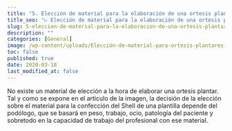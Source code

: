 ```yaml
---
title: "5. Elección de material para la elaboración de una ortesis plantar"
title_seo: "▷ Elección de material para la elaboración de una ortesis plantar"
slug: 5-eleccion-de-material-para-la-elaboracion-de-una-ortesis-plantar
description: ""
categories: [General]
image: /wp-content/uploads/Elección-de-material-para-ortesis-plantares.001.jpeg
toc: false
published: true
date: 2020-03-18
last_modified_at: false
---
```

No existe un material de elección a la hora de elaborar una ortesis plantar. Tal y como se expone en el artículo de la imagen, la decisión de la elección sobre el material para la confección del Shell de una plantilla depende del podólogo, que se basará en peso, trabajo, ocio, patología del paciente y sobretodo en la capacidad de trabajo del profesional con ese material.